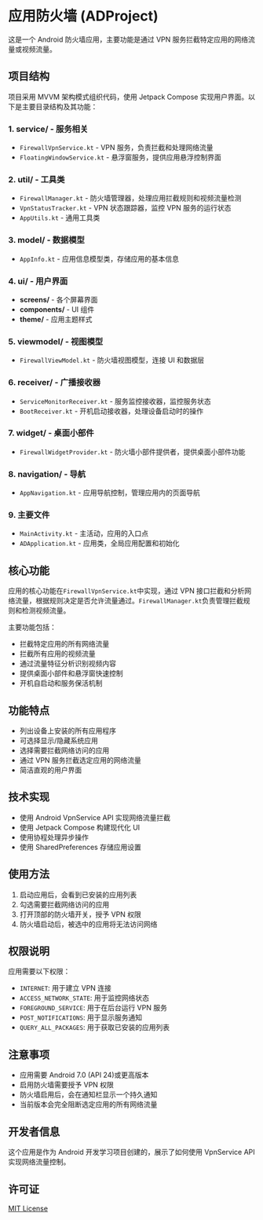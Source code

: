 # 应用防火墙 (ADProject)

这是一个 Android 防火墙应用，主要功能是通过 VPN 服务拦截特定应用的网络流量或视频流量。

## 项目结构

项目采用 MVVM 架构模式组织代码，使用 Jetpack Compose 实现用户界面。以下是主要目录结构及其功能：

### 1. service/ - 服务相关

- `FirewallVpnService.kt` - VPN 服务，负责拦截和处理网络流量
- `FloatingWindowService.kt` - 悬浮窗服务，提供应用悬浮控制界面

### 2. util/ - 工具类

- `FirewallManager.kt` - 防火墙管理器，处理应用拦截规则和视频流量检测
- `VpnStatusTracker.kt` - VPN 状态跟踪器，监控 VPN 服务的运行状态
- `AppUtils.kt` - 通用工具类

### 3. model/ - 数据模型

- `AppInfo.kt` - 应用信息模型类，存储应用的基本信息

### 4. ui/ - 用户界面

- **screens/** - 各个屏幕界面
- **components/** - UI 组件
- **theme/** - 应用主题样式

### 5. viewmodel/ - 视图模型

- `FirewallViewModel.kt` - 防火墙视图模型，连接 UI 和数据层

### 6. receiver/ - 广播接收器

- `ServiceMonitorReceiver.kt` - 服务监控接收器，监控服务状态
- `BootReceiver.kt` - 开机启动接收器，处理设备启动时的操作

### 7. widget/ - 桌面小部件

- `FirewallWidgetProvider.kt` - 防火墙小部件提供者，提供桌面小部件功能

### 8. navigation/ - 导航

- `AppNavigation.kt` - 应用导航控制，管理应用内的页面导航

### 9. 主要文件

- `MainActivity.kt` - 主活动，应用的入口点
- `ADApplication.kt` - 应用类，全局应用配置和初始化

## 核心功能

应用的核心功能在`FirewallVpnService.kt`中实现，通过 VPN 接口拦截和分析网络流量，根据规则决定是否允许流量通过。`FirewallManager.kt`负责管理拦截规则和检测视频流量。

主要功能包括：

- 拦截特定应用的所有网络流量
- 拦截所有应用的视频流量
- 通过流量特征分析识别视频内容
- 提供桌面小部件和悬浮窗快速控制
- 开机自启动和服务保活机制

## 功能特点

- 列出设备上安装的所有应用程序
- 可选择显示/隐藏系统应用
- 选择需要拦截网络访问的应用
- 通过 VPN 服务拦截选定应用的网络流量
- 简洁直观的用户界面

## 技术实现

- 使用 Android VpnService API 实现网络流量拦截
- 使用 Jetpack Compose 构建现代化 UI
- 使用协程处理异步操作
- 使用 SharedPreferences 存储应用设置

## 使用方法

1. 启动应用后，会看到已安装的应用列表
2. 勾选需要拦截网络访问的应用
3. 打开顶部的防火墙开关，授予 VPN 权限
4. 防火墙启动后，被选中的应用将无法访问网络

## 权限说明

应用需要以下权限：

- `INTERNET`: 用于建立 VPN 连接
- `ACCESS_NETWORK_STATE`: 用于监控网络状态
- `FOREGROUND_SERVICE`: 用于在后台运行 VPN 服务
- `POST_NOTIFICATIONS`: 用于显示服务通知
- `QUERY_ALL_PACKAGES`: 用于获取已安装的应用列表

## 注意事项

- 应用需要 Android 7.0 (API 24)或更高版本
- 启用防火墙需要授予 VPN 权限
- 防火墙启用后，会在通知栏显示一个持久通知
- 当前版本会完全阻断选定应用的所有网络流量

## 开发者信息

这个应用是作为 Android 开发学习项目创建的，展示了如何使用 VpnService API 实现网络流量控制。

## 许可证

[MIT License](LICENSE)
